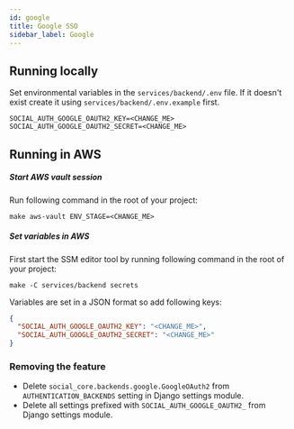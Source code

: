 ```yaml
---
id: google
title: Google SSO
sidebar_label: Google
---
```


## Running locally

Set environmental variables in the `services/backend/.env` file.
If it doesn't exist create it using `services/backend/.env.example` first.

```
SOCIAL_AUTH_GOOGLE_OAUTH2_KEY=<CHANGE_ME>
SOCIAL_AUTH_GOOGLE_OAUTH2_SECRET=<CHANGE_ME>
```

## Running in AWS

##### Start AWS vault session

Run following command in the root of your project:

```shell
make aws-vault ENV_STAGE=<CHANGE_ME>
```

##### Set variables in AWS

First start the SSM editor tool by running following command in the root of your project:

```shell
make -C services/backend secrets
```

Variables are set in a JSON format so add following keys:

```json
{
  "SOCIAL_AUTH_GOOGLE_OAUTH2_KEY": "<CHANGE_ME>",
  "SOCIAL_AUTH_GOOGLE_OAUTH2_SECRET": "<CHANGE_ME>"
}
```

### Removing the feature

- Delete `social_core.backends.google.GoogleOAuth2` from `AUTHENTICATION_BACKENDS`
  setting in Django settings module.
- Delete all settings prefixed with `SOCIAL_AUTH_GOOGLE_OAUTH2_` from Django settings module.
